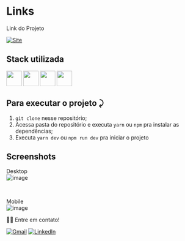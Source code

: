 # Links



Link do Projeto

<a link href="https://links-joanderson337.vercel.app/" target="_blank">![Site](https://shields.io/badge/acessar-Site-green?&style=for-the-badge)</a>


## Stack utilizada
  <img width="40px" src="https://cdn.jsdelivr.net/gh/devicons/devicon/icons/html5/html5-original.svg" /> <img width="40px" src="https://cdn.jsdelivr.net/gh/devicons/devicon/icons/react/react-original.svg" /> 
<img width="40px" src="https://cdn.jsdelivr.net/gh/devicons/devicon/icons/css3/css3-original.svg" /> 
<img width="40px" src="https://cdn.jsdelivr.net/gh/devicons/devicon/icons/javascript/javascript-original.svg" />
          

## Para executar o projeto ⤸

1. `git clone` nesse repositório;
2. Acessa pasta do repositório e executa `yarn` ou `npm` pra instalar as dependências;
3. Executa `yarn dev` ou `npm run dev` pra iniciar o projeto


  

## Screenshots

Desktop
<br>
![image](https://user-images.githubusercontent.com/77758027/210249710-a5ec1133-d0a7-4e2a-8cb5-756b59862ac4.png)


<br>


Mobile
<br>
![image](https://user-images.githubusercontent.com/77758027/210249741-3519fa78-ea81-4ff5-87eb-82272c9855e2.png)



👋🏽 Entre em contato!
<br/>


 <a href="mailto:jhonny_040996@hotmail.com">![Gmail](https://img.shields.io/badge/Gmail-D14836?style=for-the-badge&logo=gmail&logoColor=white)</a>
 <a href="https://www.linkedin.com/in/joandersonsilva337/" target="_blank">![LinkedIn](https://img.shields.io/badge/linkedin-%230077B5.svg?style=for-the-badge&logo=linkedin&logoColor=white)</a> 



